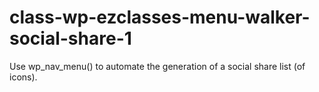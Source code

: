 # class-wp-ezclasses-menu-walker-social-share-1
Use wp_nav_menu() to automate the generation of a social share list (of icons).
